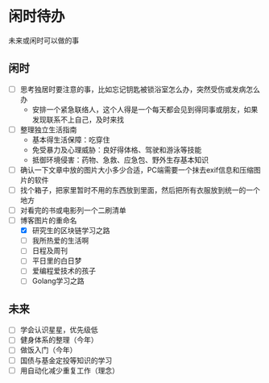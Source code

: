 # 闲时待办


未来或闲时可以做的事

<!--more-->

## 闲时

- [ ] 思考独居时要注意的事，比如忘记钥匙被锁浴室怎么办，突然受伤或发病怎么办
  - 安排一个紧急联络人，这个人得是一个每天都会见到得同事或朋友，如果发现联系不上自己，及时来找
- [ ] 整理独立生活指南
  - 基本得生活保障：吃穿住
  - 免受暴力及心理威胁：良好得体格、驾驶和游泳等技能
  - 抵御环境侵害：药物、急救、应急包、野外生存基本知识
- [ ] 确认一下文章中放的图片大小多少合适，PC端需要一个抹去exif信息和压缩图片的软件
- [ ] 找个箱子，把家里暂时不用的东西放到里面，然后把所有衣服放到统一的一个地方
- [ ] 对看完的书或电影列一个二刷清单
- [ ] 博客图片的重命名
  - [x] 研究生的区块链学习之路
  - [ ] 我所热爱的生活啊
  - [ ] 日程及周刊
  - [ ] 平日里的白日梦
  - [ ] 爱编程爱技术的孩子
  - [ ] Golang学习之路

## 未来

- [ ] 学会认识星星，优先级低
- [ ] 健身体系的整理（今年）
- [ ] 做饭入门（今年）
- [ ] 国债与基金定投等知识的学习
- [ ] 用自动化减少重复工作（理念）
